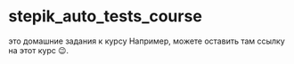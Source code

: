 # stepik_auto_tests_course
это домашние задания к курсу
Например, можете оставить там ссылку на этот курс 😉.